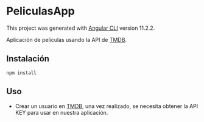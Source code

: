 # PeliculasApp

This project was generated with [Angular CLI](https://github.com/angular/angular-cli) version 11.2.2.

Aplicación de películas usando la API de [TMDB](https://www.themoviedb.org/).

## Instalación

```
npm install
```

## Uso

- Crear un usuario en [TMDB](https://www.themoviedb.org/), una vez realizado, se necesita obtener la API KEY para usar en nuestra aplicación.

